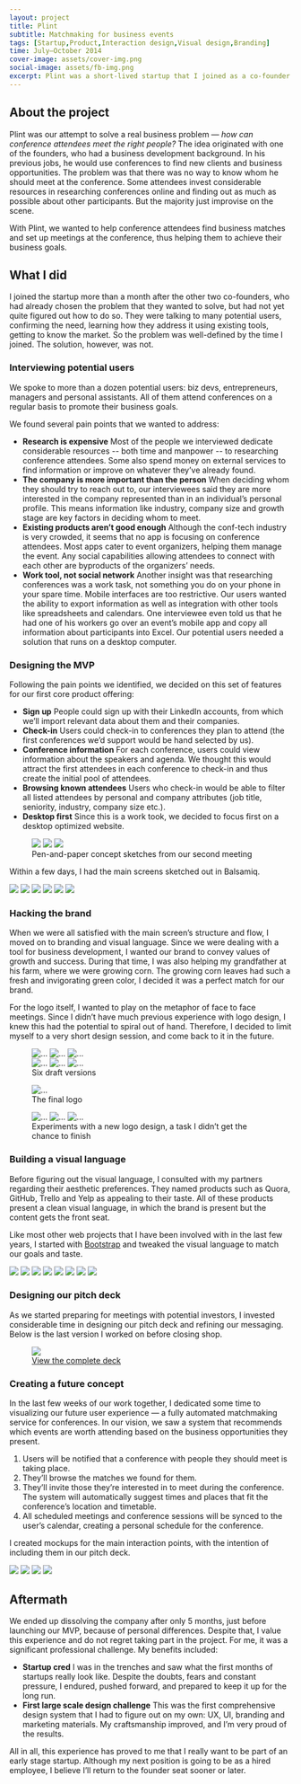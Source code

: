 ```yaml
---
layout: project
title: Plint
subtitle: Matchmaking for business events
tags: [Startup,Product,Interaction design,Visual design,Branding]
time: July–October 2014
cover-image: assets/cover-img.png
social-image: assets/fb-img.png
excerpt: Plint was a short-lived startup that I joined as a co-founder. The idea was to create an <em>OKCupid</em> for conferences. Attendees would sign up, check into upcoming conferences, see other attendees and schedule meetings with them at the conference. This was the first time I took over all design related responsibilities for what was supposed to be the long run. After 4 months of work, we decided to shut down the project due to personal differences in our vision of the company. Although we disbanded at an early stage, I managed to create a solid design system that I was very pleased with, and gained some real-life startup experience.
---
```


## About the project

Plint was our attempt to solve a real business problem — *how can conference attendees meet the right people?* The idea originated with one of the founders, who had a business development background. In his previous jobs, he would use conferences to find new clients and business opportunities. The problem was that there was no way to know whom he should meet at the conference. Some attendees invest considerable resources in researching conferences online and finding out as much as possible about other participants. But the majority just improvise on the scene.

With Plint, we wanted to help conference attendees find business matches and set up meetings at the conference, thus helping them to achieve their business goals.

## What I did

I joined the startup more than a month after the other two co-founders, who had already chosen the problem that they wanted to solve, but had not yet quite figured out how to do so. They were talking to many potential users, confirming the need, learning how they address it using existing tools, getting to know the market. So the problem was well-defined by the time I joined. The solution, however, was not.

### Interviewing potential users

We spoke to more than a dozen potential users: biz devs, entrepreneurs, managers and personal assistants. All of them attend conferences on a regular basis to promote their business goals. 

We found several pain points that we wanted to address:

* **Research is expensive**
Most of the people we interviewed dedicate considerable resources -- both time and manpower -- to researching conference attendees. Some also spend money on external services to find information or improve on whatever they’ve already found.
* **The company is more important than the person**
When deciding whom they should try to reach out to, our interviewees said they are more interested in the company represented than in an individual’s personal profile. This means information like industry, company size and growth stage are key factors in deciding whom to meet.
* **Existing products aren’t good enough**
Although the conf-tech industry is very crowded, it seems that no app is focusing on conference attendees. Most apps cater to event organizers, helping them manage the event. Any social capabilities allowing attendees to connect with each other are byproducts of the organizers’ needs.
* **Work tool, not social network**
Another insight was that researching conferences was a work task, not something you do on your phone in your spare time. Mobile interfaces are too restrictive. Our users wanted the ability to export information as well as integration with other tools like spreadsheets and calendars. One interviewee even told us that he had one of his workers go over an event’s mobile app and copy all information about participants into Excel. Our potential users needed a solution that runs on a desktop computer.

### Designing the MVP

Following the pain points we identified, we decided on this set of features for our first core product offering:

* **Sign up**
People could sign up with their LinkedIn accounts, from which we’ll import relevant data about them and their companies.
* **Check-in**
Users could check-in to conferences they plan to attend (the first conferences we’d support would be hand selected by us).
* **Conference information**
For each conference, users could view information about the speakers and agenda. We thought this would attract the first attendees in each conference to check-in and thus create the initial pool of attendees.
* **Browsing known attendees**
Users who check-in would be able to filter all listed attendees by personal and company attributes (job title, seniority, industry, company size etc.).
* **Desktop first**
Since this is a work took, we decided to focus first on a desktop optimized website.

<figure>
  <div class="img-3-row">
    <img src="assets/design/sketches/sketch-1.jpeg" />
    <img src="assets/design/sketches/sketch-2.jpeg" />
    <img src="assets/design/sketches/sketch-3.jpeg" />
  </div>
  <figcaption>
    Pen-and-paper concept sketches from our second meeting
  </figcaption>
</figure>


Within a few days, I had the main screens sketched out in Balsamiq.

<div class="slider">
  <img src="assets/design/wireframes/homepage-v2.png" />
  <img src="assets/design/wireframes/attendees.png" />
  <img src="assets/design/wireframes/inbox.png" />
  <img src="assets/design/wireframes/sessions.png" />
  <img src="assets/design/wireframes/plan-v2.png" />
  <img src="assets/design/wireframes/sign-up.png" />
</div>


### Hacking the brand

When we were all satisfied with the main screen’s structure and flow, I moved on to branding and visual language. Since we were dealing with a tool for business development, I wanted our brand to convey values of growth and success. During that time, I was also helping my grandfather at his farm, where we were growing corn. The growing corn leaves had such a fresh and invigorating green color, I decided it was a perfect match for our brand.

For the logo itself, I wanted to play on the metaphor of face to face meetings. Since I didn’t have much previous experience with logo design, I knew this had the potential to spiral out of hand. Therefore, I decided to limit myself to a very short design session, and come back to it in the future.

  <figure>
    <div class="img-3-row">
      <img src="assets/logo/attempts/attempt-23.png" alt="...">
      <img src="assets/logo/attempts/attempt-28.png" alt="...">
      <img src="assets/logo/attempts/attempt-42.png" alt="...">
    </div>
    <div class="img-3-row">
      <img src="assets/logo/attempts/attempt-43.png" alt="...">
      <img src="assets/logo/attempts/attempt-45.png" alt="...">
      <img src="assets/logo/attempts/attempt-50.png" alt="...">
    </div>
    <figcaption>
      Six draft versions
    </figcaption>
  </figure>
  
  <figure>
    <img src="assets/logo/logo.png" alt="...">
    <figcaption>
      The final logo
    </figcaption>
  </figure>
  
  <figure>
    <div class="img-3-row">
      <img src="assets/logo/v2/v2a.png" alt="...">
      <img src="assets/logo/v2/v2b.png" alt="...">
      <img src="assets/logo/v2/v2c.png" alt="...">
    </div>
    <figcaption>
      Experiments with a new logo design, a task I didn’t get the chance to finish
    </figcaption>
  </figure>


### Building a visual language

Before figuring out the visual language, I consulted with my partners regarding their aesthetic preferences. They named products such as Quora, GitHub, Trello and Yelp as appealing to their taste. All of these products present a clean visual language, in which the brand is present but the content gets the front seat.

Like most other web projects that I have been involved with in the last few years, I started with [Bootstrap](http://getbootstrap.com/) and tweaked the visual language to match our goals and taste.

<div class="slider">
  <img src="assets/design/comps/homepage.png" />
  <img src="assets/design/comps/sign-up.png" />
  <img src="assets/design/comps/complete-your-profile.png" />
  <img src="assets/design/comps/complete-your-profile-error.png" />
  <img src="assets/design/comps/attendees.png" />
  <img src="assets/design/comps/profile.png" />
  <img src="assets/design/comps/sessions.png" />
  <img src="assets/design/comps/session.png" />
</div>

### Designing our pitch deck

As we started preparing for meetings with potential investors, I invested considerable time in designing our pitch deck and refining our messaging. Below is the last version I worked on before closing shop.

<figure>
  <img src="assets/pitch-deck/slide03.png" />
  <figcaption>
    <a href="assets/pitch-deck/plint-deck.pdf" role="button">View the complete deck</a>
  </figcaption>
</figure>

### Creating a future concept

In the last few weeks of our work together, I dedicated some time to visualizing our future user experience — a fully automated matchmaking service for conferences. In our vision, we saw a system that recommends which events are worth attending based on the business opportunities they present.

1. Users will be notified that a conference with people they should meet is taking place.
2. They’ll browse the matches we found for them.
3. They’ll invite those they’re interested in to meet during the conference. The system will automatically suggest times and places that fit the conference’s location and timetable.
4. All scheduled meetings and conference sessions will be synced to the user’s calendar, creating a personal schedule for the conference.

I created mockups for the main interaction points, with the intention of including them in our pitch deck.
  
<div class="slider">
  <img src="assets/future-concept/comps/notification.png" />
  <img src="assets/future-concept/comps/matches.png" />
  <img src="assets/future-concept/comps/invites.png" />
  <img src="assets/future-concept/comps/my-agenda.png" />
</div>

## Aftermath

We ended up dissolving the company after only 5 months, just before launching our MVP, because of personal differences. Despite that, I value this experience and do not regret taking part in the project. For me, it was a significant professional challenge. My benefits included:

* **Startup cred**
I was in the trenches and saw what the first months of startups really look like. Despite the doubts, fears and constant pressure, I endured, pushed forward, and prepared to keep it up for the long run.
* **First large scale design challenge**
This was the first comprehensive design system that I had to figure out on my own: UX, UI, branding and marketing materials. My craftsmanship improved, and I’m very proud of the results.

All in all, this experience has proved to me that I really want to be part of an early stage startup. Although my next position is going to be as a hired employee, I believe I’ll return to the founder seat sooner or later.

